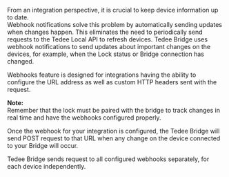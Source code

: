 From an integration perspective, it is crucial to keep device information up to date.  
Webhook notifications solve this problem by automatically sending updates when changes happen. This eliminates the need to periodically send requests to the Tedee Local API to refresh devices. 
Tedee Bridge uses webhook notifications to send updates about important changes on the devices, for example, when the Lock status or Bridge connection has changed.  
  
Webhooks feature is designed for integrations having the ability to configure the URL address as well as custom HTTP headers sent with the request. 

**Note:**  
Remember that the lock must be paired with the bridge to track changes in real time and have the webhooks configured properly.  
  
Once the webhook for your integration is configured, the Tedee Bridge will send POST request to that URL when any change on the device connected to your Bridge will occur.  

Tedee Bridge sends request to all configured webhooks separately, for each device independently.  
